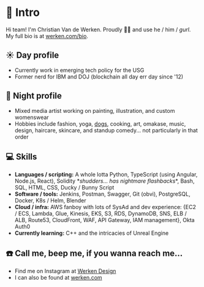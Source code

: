 # 👋 Intro

Hi team! I'm Christian Van de Werken. Proudly 🏳️‍🌈 and use he / him / *gurl*. My full bio is at [werken.com/bio][0].

## ☀️ Day profile

* Currently work in emerging tech policy for the USG
* Former nerd for IBM and DOJ (blockchain all day err day since '12)

## 🌙 Night profile

* Mixed media artist working on painting, illustration, and custom womenswear 
* Hobbies include fashion, yoga, [dogs][3], cooking, art, omakase, music, design, haircare, skincare, and standup comedy... not particularly in that order

## 💻 Skills

* **Languages / scripting:** A whole lotta Python, TypeScript (using Angular, Node.js, React), Solidity \**shudders... has nightmare flashbacks*\*, Bash, SQL, HTML, CSS, Ducky / Bunny Script
* **Software / tools:** Jenkins, Postman, Swagger, Git (obvi), PostgreSQL, Docker, K8s / Helm, Blender
* **Cloud / infra:** AWS fanboy with lots of SysAd and dev experience: {EC2 / ECS, Lambda, Glue, Kinesis, EKS, S3, RDS, DynamoDB, SNS, ELB / ALB, Route53, CloudFront, WAF, API Gateway, IAM management}, Okta Auth0
* **Currently learning:** C++ and the intricacies of Unreal Engine

## ☎️ Call me, beep me, if you wanna reach me...

* Find me on Instagram at [Werken Design][1]
* I can also be found at [werken.com][2]

[0]: https://werken.com/bio
[1]: https://www.instagram.com/werkendesign/
[2]: https://werken.com
[3]: https://gogo.werken.com
